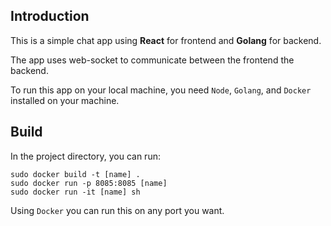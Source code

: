 ## Introduction

This is a simple chat app using **React** for frontend and **Golang** for backend.

The app uses web-socket to communicate between the frontend the backend.

To run this app on your local machine, you need `Node`, `Golang`, and `Docker` installed on your machine. 

## Build

In the project directory, you can run:

```shell
sudo docker build -t [name] .
sudo docker run -p 8085:8085 [name]
sudo docker run -it [name] sh
```

Using `Docker` you can run this on any port you want.


